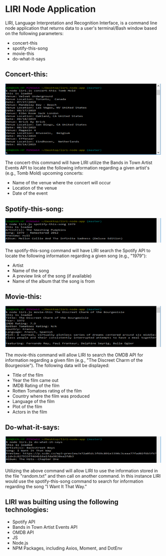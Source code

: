 # LIRI Node Application

LIRI, Language Interpretation and Recognition Interface, is a command line node application that returns data to a user's terminal/Bash window based on the following parameters:

* concert-this
* spotify-this-song
* movie-this
* do-what-it-says

## Concert-this:


![](https://github.com/Jrofalk/liri-node-app/blob/master/Images/concert-this.PNG)

The concert-this command will have LIRI utilize the Bands in Town Artist Events API to locate the following information regarding a given artist's (e.g., Tomb Mold) upcoming concerts:

* Name of the venue where the concert will occur
* Location of the venue
* Date of the event

## Spotify-this-song:

![](https://github.com/Jrofalk/liri-node-app/blob/master/Images/spotify-this-song.PNG)

The spotify-this-song command will have LIRI search the Spotify API to locate the following information regarding a given song (e.g., "1979"):

* Artist
* Name of the song
* A preview link of the song (if available)
* Name of the album that the song is from

## Movie-this:

![](https://github.com/Jrofalk/liri-node-app/blob/master/Images/movie-this.PNG)

The movie-this command will allow LIRI to search the OMDB API for information regarding a given film (e.g., "The Discreet Charm of the Bourgeoisie"). The following data will be displayed:

* Title of the film
* Year the film came out
* IMDB Rating of the film
* Rotten Tomatoes rating of the film
* Country where the film was produced
* Language of the film
* Plot of the film
* Actors in the film

## Do-what-it-says:

![](https://github.com/Jrofalk/liri-node-app/blob/master/Images/do-what-it-says.PNG)

Utilizing the above command will allow LIRI to use the information stored in the file "random.txt" and then call on another command. In this instance LIRI would use the spotify-this-song command to search for information regarding the song "I Want It That Way."

## LIRI was builting using the following technologies:

* Spotify API
* Bands in Town Artist Events API
* OMDB API
* JS
* Node.js
* NPM Packages, including Axios, Moment, and DotEnv
